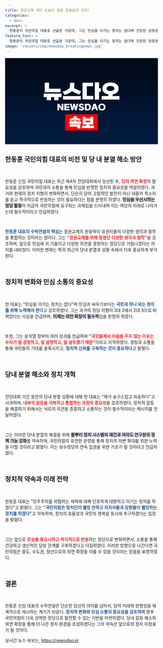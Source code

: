 ```yaml
---
title: 정권교체 국민 눈높이 맞춘 한동훈의 의지!
categories:
  - News
excerpt: >
  한동훈이 국민의힘 대표로 선출된 가운데, 그는 민심을 이기는 정치는 없다며 건강한 당정관계를 강조했다. 외연 확장을 통해 국민의 지지를 회복하고, 정치개혁을 약속한 그의 변화 의지에 귀추가 주목된다.
feature_text: >
  한동훈이 국민의힘 대표로 선출된 가운데, 그는 민심을 이기는 정치는 없다며 건강한 당정관계를 강조했다. 외연 확장을 통해 국민의 지지를 회복하고, 정치개혁을 약속한 그의 변화 의지에 귀추가 주목된다.
image: '/assets/img/newsdao_breakingnews.jpg'
---
```


<p><img src="/assets/img/newsdao_breakingnews.jpg" alt="pcversion 속보" /></p>

<h2 data-ke-size="size26">한동훈 국민의힘 대표의 비전 및 당 내 분열 해소 방안</h2>

<p data-ke-size="size16">&nbsp;</p>

<p>한동훈 신임 국민의힘 대표는 최근 제4차 전당대회에서 당선된 후, <b><span style="color: #ee2323;">당의 외연 확장</span></b>의 필요성을 강조하며 국민과의 소통을 통해 민심을 반영한 정치의 중요성을 역설하였다. 과거와 현재의 정치 지형이 변화하면서, 단순히 당의 고립적인 발전이 아닌 대중의 목소리를 듣고 적극적으로 반응하는 것이 필요하다는 점을 분명히 하였다. <b><span style="background-color: #21538527;">민심을 우선시하는 정당 활동</span></b>이 지금의 국민의힘에 요구되는 과제임을 드러내며 이는 여당의 미래로 나아가는데 필수적이라고 언급하였다. </p>

<p data-ke-size="size16">&nbsp;</p>

<p><b><span style="color: #1a5490;">한동훈 대표의 수락연설의 핵심</span></b>는 정권교체의 원동력이 유권자들의 다양한 생각과 철학을 통합하는 것이라는 점이다. 그는 <b><span style="color: #ee2323;">"정권교체를 위해 뭉쳤던 다양한 생각과 철학"</span></b>을 강조하며, 앞으로 민심에 귀 기울이고 다양한 의견을 경청하는 정당으로 거듭나겠다는 의지를 내비쳤다. 이러한 변화는 특히 최근의 당내 분열과 상황 속에서 더욱 중요하게 부각된다.</p>

<p data-ke-size="size16">&nbsp;</p>

<h2 data-ke-size="size26">정치적 변화와 민심 소통의 중요성</h2>

<p data-ke-size="size16">&nbsp;</p>

<p>한 대표는 "민심을 이기는 정치는 없다"며 민심과 싸우기보다는 <b><span style="color: #1a5490;">국민과 하나 되는 정치를 위해 노력해야 한다</span></b>고 강조하였다. 그는 과거의 정당 지형이 3대 2에서 2대 3으로 바뀌었다는 사실을 언급하며, <b><span style="background-color: #21538527;">이제는 외연 확장이 필수적</span></b>임을 분명히 하였다. </p>

<p data-ke-size="size16">&nbsp;</p>

<p>또한, 그는 윤석열 정부의 여러 성과를 언급하며 <b><span style="color: #ee2323;">"국민들께서 마음을 주지 않는 이유는 우리가 덜 경청하고, 덜 설명하고, 덜 설득했기 때문"</span></b>이라고 지적하였다. 경청과 소통을 통해 국민들의 기대를 충족시키고, <b><span style="color: #1a5490;">정치적 신뢰를 구축하는 것이 중요하다</span></b>고 말했다.</p>

<p data-ke-size="size16">&nbsp;</p>

<h2 data-ke-size="size26">당내 분열 해소와 정치 개혁</h2>

<p data-ke-size="size16">&nbsp;</p>

<p>전당대회 기간 동안의 당내 분열 상황에 대해 한 대표는 "제가 송구스럽고 죄송하다"고 사과하며, <b><span style="color: #ee2323;">내부의 갈등을 극복하고 통합하는 과정의 중요성</span></b>을 강조하였다. 정치적 갈등을 해결하기 위해서는 서로의 의견을 존중하고 소통하는 것이 필수적이라는 메시지를 전달하였다. </p>

<p data-ke-size="size16">&nbsp;</p>

<p>그는 이러한 당내 분열의 해결을 위해 <b><span style="background-color: #21538527;">풀뿌리 정치 시스템의 재건과 여의도 연구원의 정책 기능 강화</span></b>를 약속하며, 국민의힘의 유연한 운영을 통해 정치의 저변 확대를 위한 노력을 다할 것이라고 밝혔다. 이는 보수정당의 연속 집권을 위한 기초가 될 것이라고 언급하였다.</p>

<p data-ke-size="size16">&nbsp;</p>

<h2 data-ke-size="size26">정치적 약속과 미래 전략</h2>

<p data-ke-size="size16">&nbsp;</p>

<p>한동훈 대표는 "민주주의를 위협하는 세력에 대해 단호하게 대항하고 이기는 정치를 하겠다"고 밝혔다. 그는 <b><span style="color: #1a5490;">"국민의힘은 정치인이 웰빙 안하고 지지자들과 당원들이 웰빙하는 정치를 하겠다"</span></b>고 약속하며, 정치의 효율성과 국민의 행복을 동시에 추구하겠다는 입장을 밝혔다.</p>

<p data-ke-size="size16">&nbsp;</p>

<p>그는 앞으로 <b><span style="color: #ee2323;">민심을 중요시하고 적극적으로 반응</span></b>하는 정당으로 변화하면서, 소통을 통해 건강하고 생산적인 당정 관계를 구축하겠다고 다짐하였다. 이러한 방향으로 나간다면 국민의힘은 중도, 수도권, 청년으로의 외연 확장을 이룰 수 있을 것이라는 믿음을 표명하였다.</p>

<p data-ke-size="size16">&nbsp;</p>

<h2 data-ke-size="size26">결론</h2>

<p data-ke-size="size16">&nbsp;</p>

<p>한동훈 신임 대표의 수락연설은 단순한 당선의 의미를 넘어서, 당의 미래와 방향성을 체계적으로 제시하는 계기가 되었다. <b><span style="color: #1a5490;">정치적 변화와 민심 소통의 중요성을 강조하여</span></b> 향후 국민의힘이 더욱 강력한 정당으로 발전할 수 있는 기반을 마련하였다. 당내 갈등 해소와 외연 확장을 통해 더 나은 정치 환경을 조성하겠다는 그의 약속은 앞으로의 정치 이정표가 될 것이다.</p>
실시간 뉴스 속보는, <a href="https://newsdao.kr" rel="dofollow">https://newsdao.kr</a>


